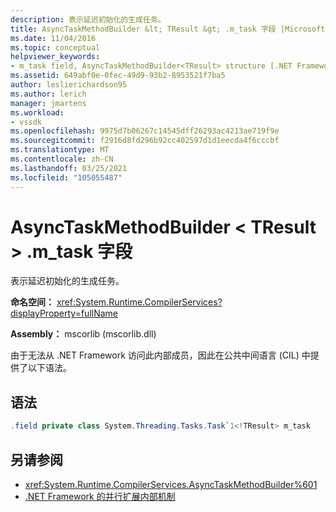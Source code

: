 ```yaml
---
description: 表示延迟初始化的生成任务。
title: AsyncTaskMethodBuilder &lt; TResult &gt; .m_task 字段 |Microsoft Docs
ms.date: 11/04/2016
ms.topic: conceptual
helpviewer_keywords:
- m_task field, AsyncTaskMethodBuilder<TResult> structure [.NET Framework debug engines]
ms.assetid: 649abf0e-0fec-49d9-93b2-8953521f7ba5
author: leslierichardson95
ms.author: lerich
manager: jmartens
ms.workload:
- vssdk
ms.openlocfilehash: 9975d7b06267c14545dff26293ac4213ae719f9e
ms.sourcegitcommit: f2916d8fd296b92cc402597d1d1eecda4f6cccbf
ms.translationtype: MT
ms.contentlocale: zh-CN
ms.lasthandoff: 03/25/2021
ms.locfileid: "105055487"
---
```

# <a name="asynctaskmethodbuilderlttresultgtm_task-field"></a>AsyncTaskMethodBuilder &lt; TResult &gt; .m_task 字段
表示延迟初始化的生成任务。

 **命名空间：** <xref:System.Runtime.CompilerServices?displayProperty=fullName>

 **Assembly：** mscorlib (mscorlib.dll) 

 由于无法从 .NET Framework 访问此内部成员，因此在公共中间语言 (CIL) 中提供了以下语法。

## <a name="syntax"></a>语法

```csharp
.field private class System.Threading.Tasks.Task`1<!TResult> m_task
```

## <a name="see-also"></a>另请参阅
- <xref:System.Runtime.CompilerServices.AsyncTaskMethodBuilder%601>
- [.NET Framework 的并行扩展内部机制](../../extensibility/debugger/parallel-extension-internals-for-the-dotnet-framework.md)
